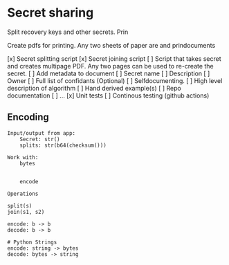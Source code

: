 
# Secret sharing

Split recovery keys and other secrets. Prin

Create pdfs for printing. Any two sheets of paper are and prindocuments 

[x] Secret splitting script
[x] Secret joining script
[ ] Script that takes secret and creates multipage PDF. Any two pages can be used to re-create the secret.
[ ] Add metadata to document
    [ ] Secret name
    [ ] Description
    [ ] Owner
    [ ] Full list of confidants (Optional)
    [ ] Selfdocumenting.
        [ ] High level description of algorithm
        [ ] Hand derived example(s)
[ ] Repo documentation
    [ ] ...
[x] Unit tests
[ ] Continous testing (github actions)



## Encoding

```
Input/output from app:
    Secret: str()
    splits: str(b64(checksum()))

Work with:
    bytes


    encode 

Operations

split(s)
join(s1, s2)

encode: b -> b
decode: b -> b

# Python Strings
encode: string -> bytes
decode: bytes -> string
```

